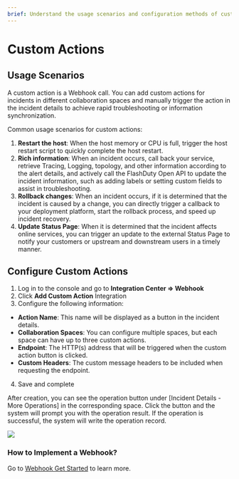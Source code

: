 ```yaml
---
brief: Understand the usage scenarios and configuration methods of custom actions
---
```


# Custom Actions

## Usage Scenarios

A custom action is a Webhook call. You can add custom actions for incidents in different collaboration spaces and manually trigger the action in the incident details to achieve rapid troubleshooting or information synchronization.

Common usage scenarios for custom actions:
1. **Restart the host**: When the host memory or CPU is full, trigger the host restart script to quickly complete the host restart.
2. **Rich information**: When an incident occurs, call back your service, retrieve Tracing, Logging, topology, and other information according to the alert details, and actively call the FlashDuty Open API to update the incident information, such as adding labels or setting custom fields to assist in troubleshooting.
3. **Rollback changes**: When an incident occurs, if it is determined that the incident is caused by a change, you can directly trigger a callback to your deployment platform, start the rollback process, and speed up incident recovery.
4. **Update Status Page**: When it is determined that the incident affects online services, you can trigger an update to the external Status Page to notify your customers or upstream and downstream users in a timely manner.

## Configure Custom Actions

1. Log in to the console and go to **Integration Center => Webhook**
2. Click **Add Custom Action** Integration
3. Configure the following information:
- **Action Name**: This name will be displayed as a button in the incident details.
- **Collaboration Spaces**: You can configure multiple spaces, but each space can have up to three custom actions.
- **Endpoint**: The HTTP(s) address that will be triggered when the custom action button is clicked.
- **Custom Headers**: The custom message headers to be included when requesting the endpoint.
4. Save and complete

After creation, you can see the operation button under [Incident Details - More Operations] in the corresponding space. Click the button and the system will prompt you with the operation result. If the operation is successful, the system will write the operation record.

![](https://fc.3ti.site/zh/flashduty/alter/custom_actions/1.avif)

### How to Implement a Webhook?

Go to [Webhook Get Started](https://developer.flashcat.cloud/doc-2996930) to learn more.